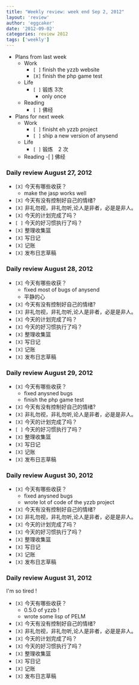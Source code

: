 ```yaml
---
title: "Weekly review: week end Sep 2, 2012" 
layout: 'review'
author: 'eggcaker'
date: '2012-09-02'
categories: review 2012
tags: ['weekly']
---
```



  * Plans from last week 
    * Work 
      * `[ ]` finish the yzzb website 
      * `[X]` finish the php game test 
    * Life 
      * `[ ]` 锻炼 3次 
        * only once 
    * Reading 
      * `[ ]` 佛经 
  * Plans for next week 
    * Work 
      * `[ ]` finisht eh yzzb project 
      * `[ ]` ship a new version of anysend 
    * Life 
      * `[ ]` 锻炼　2 次 
    * Reading -[ ] 佛经 

### Daily review August 27, 2012

  * `[X]` 今天有哪些收获？ 
    * make the jasp works well 
  * `[X]` 今天有没有控制好自己的情绪? 
  * `[X]` 非礼勿视，非礼勿听,论人是非者，必是是非人。 
  * `[X]` 今天的计划完成了吗？ 
  * `[ ]` 今天的好习惯执行了吗？ 
  * `[X]` 整理收集篮 
  * `[X]` 写日记 
  * `[X]` 记账 
  * `[X]` 发布日志草稿 

### Daily review August 28, 2012

  * `[X]` 今天有哪些收获？ 
    * fixed most of bugs of anysend 
    * 平静的心 
  * `[X]` 今天有没有控制好自己的情绪? 
  * `[X]` 非礼勿视，非礼勿听,论人是非者，必是是非人。 
  * `[X]` 今天的计划完成了吗？ 
  * `[X]` 今天的好习惯执行了吗？ 
  * `[X]` 整理收集篮 
  * `[X]` 写日记 
  * `[X]` 记账 
  * `[X]` 发布日志草稿 

### Daily review August 29, 2012

  * `[X]` 今天有哪些收获？ 
    * fixed anysned bugs 
    * finish the php game test 
  * `[X]` 今天有没有控制好自己的情绪? 
  * `[X]` 非礼勿视，非礼勿听,论人是非者，必是是非人。 
  * `[X]` 今天的计划完成了吗？ 
  * `[ ]` 今天的好习惯执行了吗？ 
  * `[X]` 整理收集篮 
  * `[X]` 写日记 
  * `[X]` 记账 
  * `[X]` 发布日志草稿 

### Daily review August 30, 2012

  * `[X]` 今天有哪些收获？ 
    * fixed anysned bugs 
    * wrote lot of code of the yzzb project 
  * `[X]` 今天有没有控制好自己的情绪? 
  * `[X]` 非礼勿视，非礼勿听,论人是非者，必是是非人。 
  * `[X]` 今天的计划完成了吗？ 
  * `[X]` 今天的好习惯执行了吗？ 
  * `[X]` 整理收集篮 
  * `[X]` 写日记 
  * `[X]` 记账 
  * `[X]` 发布日志草稿 

### Daily review August 31, 2012

I'm so tired !

  * `[X]` 今天有哪些收获？ 
    * 0.5.0 of yzzb ! 
    * wrote some lisp of PELM 
  * `[X]` 今天有没有控制好自己的情绪? 
  * `[X]` 非礼勿视，非礼勿听,论人是非者，必是是非人。 
  * `[X]` 今天的计划完成了吗？ 
  * `[X]` 今天的好习惯执行了吗？ 
  * `[X]` 整理收集篮 
  * `[X]` 写日记 
  * `[X]` 记账 
  * `[X]` 发布日志草稿 

